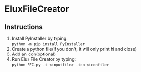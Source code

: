 # EluxFileCreator
## Instructions
1. Install PyInstaller by typing:   
`python -m pip install PyInstaller`   
2. Create a python file(if you don't, it will only print hi and close)   
3. Add an icon(optional)
4. Run Elux File Creator by typing:     
`python EFC.py -i <inputfile> -ico <iconfile>`
